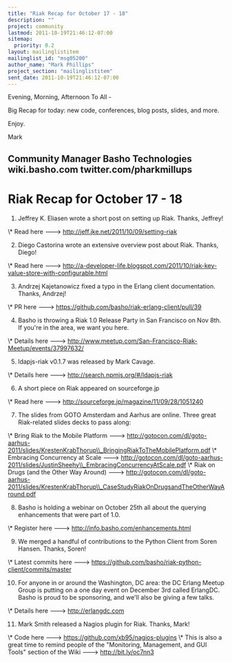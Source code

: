```yaml
---
title: "Riak Recap for October 17 - 18"
description: ""
project: community
lastmod: 2011-10-19T21:46:12-07:00
sitemap:
  priority: 0.2
layout: mailinglistitem
mailinglist_id: "msg05200"
author_name: "Mark Phillips"
project_section: "mailinglistitem"
sent_date: 2011-10-19T21:46:12-07:00
---
```



Evening, Morning, Afternoon To All -

Big Recap for today: new code, conferences, blog posts, slides, and more.

Enjoy.

Mark

Community Manager
Basho Technologies
wiki.basho.com
twitter.com/pharkmillups
-----------------------------------

Riak Recap for October 17 - 18
=======================

1) Jeffrey K. Eliasen wrote a short post on setting up Riak. Thanks, Jeffrey!

\\* Read here ---&gt; http://jeff.jke.net/2011/10/09/setting-riak

2) Diego Castorina wrote an extensive overview post about Riak. Thanks, Diego!

\\* Read here ---&gt;
http://a-developer-life.blogspot.com/2011/10/riak-key-value-store-with-configurable.html

3) Andrzej Kajetanowicz fixed a typo in the Erlang client
documentation. Thanks, Andrzej!

\\* PR here ---&gt; https://github.com/basho/riak-erlang-client/pull/39

4) Basho is throwing a Riak 1.0 Release Party in San Francisco on Nov
8th. If you're in the area, we want you here.

\\* Details here ---&gt;
http://www.meetup.com/San-Francisco-Riak-Meetup/events/37997632/

5) ldapjs-riak v0.1.7 was released by Mark Cavage.

\\* Details here ---&gt; http://search.npmjs.org/#/ldapjs-riak

6) A short piece on Riak appeared on sourceforge.jp

\\* Read here ---&gt; http://sourceforge.jp/magazine/11/09/28/1051240

7) The slides from GOTO Amsterdam and Aarhus are online. Three great
Riak-related slides decks to pass along:

\\* Bring Riak to the Mobile Platform ---&gt;
http://gotocon.com/dl/goto-aarhus-2011/slides/KrestenKrabThorup\\_BringingRiakToTheMobilePlatform.pdf
\\* Embracing Concurrency at Scale ---&gt;
http://gotocon.com/dl/goto-aarhus-2011/slides/JustinSheehy\\_EmbracingConcurrencyAtScale.pdf
\\* Riak on Drugs (and the Other Way Around) ---&gt;
http://gotocon.com/dl/goto-aarhus-2011/slides/KrestenKrabThorup\\_CaseStudyRiakOnDrugsandTheOtherWayAround.pdf

8) Basho is holding a webinar on October 25th all about the querying
enhancements that were part of 1.0.

\\* Register here ---&gt; http://info.basho.com/enhancements.html

9) We merged a handful of contributions to the Python Client from
Soren Hansen. Thanks, Soren!

\\* Latest commits here ---&gt;
https://github.com/basho/riak-python-client/commits/master

10) For anyone in or around the Washington, DC area: the DC Erlang
Meetup Group is putting on a one day event on December 3rd called
ErlangDC. Basho is proud to be sponsoring, and we'll also be giving a
few talks.

\\* Details here ---&gt; http://erlangdc.com

11) Mark Smith released a Nagios plugin for Riak. Thanks, Mark!

\\* Code here ---&gt; https://github.com/xb95/nagios-plugins
\\* This is also a great time to remind people of the "Monitoring,
Management, and GUI Tools" section of the Wiki ---&gt;
http://bit.ly/oc7nn3

